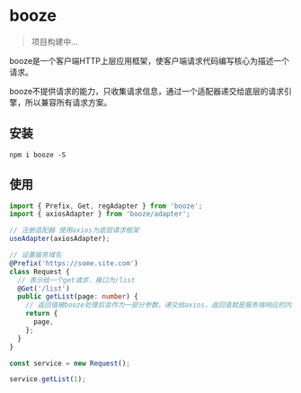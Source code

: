 # booze

> 项目构建中...

booze是一个客户端HTTP上层应用框架，使客户端请求代码编写核心为描述一个请求。

booze不提供请求的能力，只收集请求信息，通过一个适配器递交给底层的请求引擎，所以兼容所有请求方案。

## 安装

```shell
npm i booze -S
```

## 使用

```ts
import { Prefix, Get, regAdapter } from 'booze';
import { axiosAdapter } from 'booze/adapter';

// 注册适配器 使用axios为底层请求框架
useAdapter(axiosAdapter);

// 设置服务域名
@Prefix('https://some.site.com')
class Request {
  // 表示给一个get请求，接口为/list
  @Get('/list')
  public getList(page: number) {
    // 返回值被booze处理后会作为一部分参数，递交给axios，返回值就是服务端响应的内容
    return {
      page,
    };
  }
}

const service = new Request();

service.getList(1);
```
